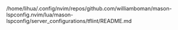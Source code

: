 /home/lihua/.config/nvim/repos/github.com/williamboman/mason-lspconfig.nvim/lua/mason-lspconfig/server_configurations/tflint/README.md